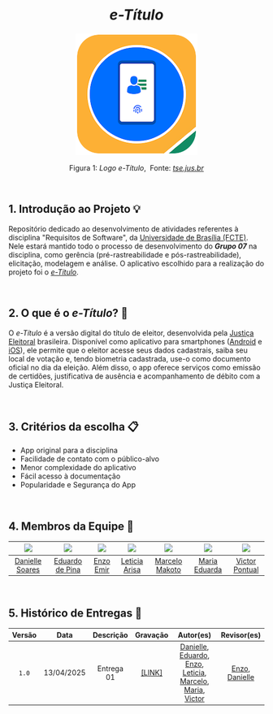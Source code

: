 <h1 align="center">
  <b><i>e-Título</i></b>
</h1>

<div align="center">
  <img src="docs/assets/etitulo_logo.png">
</div>

<p align="center">
  Figura 1:<i> Logo e-Título</i>,&nbsp Fonte: <i><a href="https://www.tse.jus.br/servicos-eleitorais/servicos/aplicativo-e-titulo ">tse.jus.br </a></i>
</p>

<br>

## 1. Introdução ao Projeto 💡

Repositório dedicado ao desenvolvimento de atividades referentes à disciplina "Requisitos de Software", da [Universidade de Brasília (FCTE)](https://fcte.unb.br). Nele estará mantido todo o processo de desenvolvimento do ***Grupo 07*** na disciplina, como gerência (pré-rastreabilidade e pós-rastreabilidade), elicitação, modelagem e análise. O aplicativo escolhido para a realização do projeto foi o [*e-Título*](https://www.tse.jus.br/servicos-eleitorais/servicos/aplicativo-e-titulo).

<br>

## 2. O que é o *e-Título*? 📱
 
O *e-Título* é a versão digital do título de eleitor, desenvolvida pela [Justiça Eleitoral](https://www.justicaeleitoral.jus.br) brasileira. Disponível como aplicativo para smartphones ([Android](https://play.google.com/store/apps/details?id=br.jus.tse.eleitoral.etitulo&hl=pt_BR) e [iOS](https://apps.apple.com/br/app/e-título/id1320338088)), ele permite que o eleitor acesse seus dados cadastrais, saiba seu local de votação e, tendo biometria cadastrada, use-o como documento oficial no dia da eleição. Além disso, o app oferece serviços como emissão de certidões, justificativa de ausência e acompanhamento de débito com a Justiça Eleitoral.

<br>

## 3. Critérios da escolha 📋

- App original para a disciplina  
- Facilidade de contato com o público-alvo  
- Menor complexidade do aplicativo
- Fácil acesso à documentação
- Popularidade e Segurança do App

<br>

## 4. Membros da Equipe 👥

| [![](https://avatars.githubusercontent.com/danielle-soaress)](https://github.com/danielle-soaress) | [![](https://avatars.githubusercontent.com/eduardodpms)](https://github.com/eduardodpms) | [![](https://avatars.githubusercontent.com/EnzoEmir)](https://github.com/EnzoEmir) | [![](https://avatars.githubusercontent.com/Leticia-Arisa-K-Higa)](https://github.com/Leticia-Arisa-K-Higa) | [![](https://avatars.githubusercontent.com/MM4k)](https://github.com/MM4k) | [![](https://avatars.githubusercontent.com/dudaa28)](https://github.com/dudaa28) | [![](https://avatars.githubusercontent.com/VictorPontual)](https://github.com/VictorPontual) |
|:-:|:-:|:-:|:-:|:-:|:-:|:-:|
| [Danielle Soares](https://github.com/danielle-soaress) | [Eduardo de Pina](https://github.com/eduardodpms) | [Enzo Emir](https://github.com/EnzoEmir) | [Leticia Arisa](https://github.com/Leticia-Arisa-K-Higa) | [Marcelo Makoto](https://github.com/MM4k) | [Maria Eduarda](https://github.com/dudaa28) | [Victor Pontual](https://github.com/VictorPontual) |

<br>

## 5. Histórico de Entregas 📅

| Versão | Data | Descrição | Gravação | Autor(es) | Revisor(es) |
| :-: | :-: | :-: | :-: | :-: | :-: |
| `1.0`  |  13/04/2025 | Entrega 01 | [[LINK]](https://youtu.be/GZ2H4fPk-Dg) | [Danielle](https://github.com/danielle-soaress), [Eduardo](https://github.com/eduardodpms), [Enzo](https://github.com/EnzoEmir), [Leticia](https://github.com/Leticia-Arisa-K-Higa), [Marcelo](https://github.com/MM4k), [Maria](https://github.com/dudaa28), [Victor](https://github.com/VictorPontual) | [Enzo](https://github.com/EnzoEmir), [Danielle](https://github.com/danielle-soaress) |
